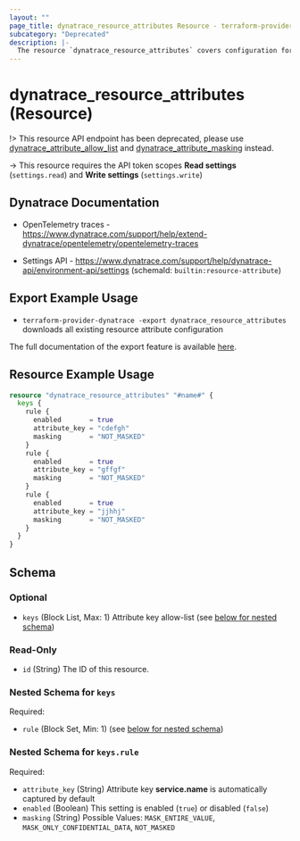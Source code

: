 ```yaml
---
layout: ""
page_title: dynatrace_resource_attributes Resource - terraform-provider-dynatrace"
subcategory: "Deprecated"
description: |-
  The resource `dynatrace_resource_attributes` covers configuration for resource attributes
---
```


# dynatrace_resource_attributes (Resource)

!> This resource API endpoint has been deprecated, please use [dynatrace_attribute_allow_list](https://registry.terraform.io/providers/dynatrace-oss/dynatrace/latest/docs/resources/attribute_allow_list) and [dynatrace_attribute_masking](https://registry.terraform.io/providers/dynatrace-oss/dynatrace/latest/docs/resources/attribute_masking) instead.

-> This resource requires the API token scopes **Read settings** (`settings.read`) and **Write settings** (`settings.write`)

## Dynatrace Documentation

- OpenTelemetry traces - https://www.dynatrace.com/support/help/extend-dynatrace/opentelemetry/opentelemetry-traces

- Settings API - https://www.dynatrace.com/support/help/dynatrace-api/environment-api/settings (schemaId: `builtin:resource-attribute`)

## Export Example Usage

- `terraform-provider-dynatrace -export dynatrace_resource_attributes` downloads all existing resource attribute configuration

The full documentation of the export feature is available [here](https://registry.terraform.io/providers/dynatrace-oss/dynatrace/latest/docs/guides/export-v2).

## Resource Example Usage

```terraform
resource "dynatrace_resource_attributes" "#name#" {
  keys {
    rule {
      enabled       = true
      attribute_key = "cdefgh"
      masking       = "NOT_MASKED"
    }
    rule {
      enabled       = true
      attribute_key = "gffgf"
      masking       = "NOT_MASKED"
    }
    rule {
      enabled       = true
      attribute_key = "jjhhj"
      masking       = "NOT_MASKED"
    }
  }
}
```

<!-- schema generated by tfplugindocs -->
## Schema

### Optional

- `keys` (Block List, Max: 1) Attribute key allow-list (see [below for nested schema](#nestedblock--keys))

### Read-Only

- `id` (String) The ID of this resource.

<a id="nestedblock--keys"></a>
### Nested Schema for `keys`

Required:

- `rule` (Block Set, Min: 1) (see [below for nested schema](#nestedblock--keys--rule))

<a id="nestedblock--keys--rule"></a>
### Nested Schema for `keys.rule`

Required:

- `attribute_key` (String) Attribute key **service.name** is automatically captured by default
- `enabled` (Boolean) This setting is enabled (`true`) or disabled (`false`)
- `masking` (String) Possible Values: `MASK_ENTIRE_VALUE`, `MASK_ONLY_CONFIDENTIAL_DATA`, `NOT_MASKED`
 